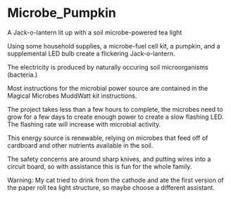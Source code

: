 # Microbe_Pumpkin
A Jack-o-lantern lit up with a soil microbe-powered tea light

Using some household supplies, a microbe-fuel cell kit, a pumpkin, and a supplemental LED bulb create a flickering Jack-o-lantern.

The electricity is produced by naturally occuring soil microorganisms (bacteria.) 

Most instructions for the microbial power source are contained in the Magical Microbes MuddWatt kit instructions. 

The project takes less than a few hours to complete, the microbes need to grow for a few days to create enough power to create a slow flashing LED. The flashing rate will increase with microbial activity. 

This energy source is renewable, relying on microbes that feed off of cardboard and other nutrients available in the soil. 

The safety concerns are around sharp knives, and putting wires into a circuit board, so with assistance this is fun for the whole family.

Warning: My cat tried to drink from the cathode and ate the first version of the paper roll tea light structure, so maybe choose a different assistant. 
